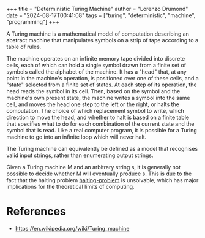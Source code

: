 +++
title = "Deterministic Turing Machine"
author = "Lorenzo Drumond"
date = "2024-08-17T00:41:08"
tags = ["turing",  "deterministic",  "machine",  "programming"]
+++



A Turing machine is a mathematical model of computation describing an abstract machine that manipulates symbols on a strip of tape according to a table of rules.

The machine operates on an infinite memory tape divided into discrete
cells, each of which can hold a single symbol drawn from a finite set of
symbols called the alphabet of the machine. It has a "head" that, at any point
in the machine's operation, is positioned over one of these cells, and a
"state" selected from a finite set of states. At each step of its operation,
the head reads the symbol in its cell. Then, based on the symbol and the
machine's own present state, the machine writes a symbol into the same cell,
and moves the head one step to the left or the right, or halts the
computation. The choice of which replacement symbol to write, which direction
to move the head, and whether to halt is based on a finite table that specifies
what to do for each combination of the current state and the symbol that is
read. Like a real computer program, it is possible for a Turing machine to go
into an infinite loop which will never halt.

The Turing machine can equivalently be defined as a model that recognises valid input strings, rather than enumerating output strings.

Given a Turing machine M and an arbitrary string s, it is generally not possible to decide whether M will eventually produce s. This is due to the fact that the halting problem [halting-problem](/wiki/halting-problem/) is unsolvable, which has major implications for the theoretical limits of computing.

# References

- https://en.wikipedia.org/wiki/Turing_machine
